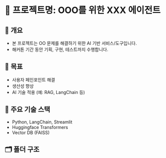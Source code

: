 # 🔧 프로젝트명: OOO를 위한 XXX 에이전트

## 📌 개요
- 본 프로젝트는 OO 문제를 해결하기 위한 AI 기반 서비스/도구입니다.
- 해커톤 기간 동안 기획, 구현, 테스트까지 수행합니다.

## 🎯 목표
- 사용자 페인포인트 해결
- 생산성 향상
- AI 기술 적용 (예: RAG, LangChain 등)

## 🧩 주요 기술 스택
- Python, LangChain, Streamlit
- Huggingface Transformers
- Vector DB (FAISS)

## 🗂️ 폴더 구조
